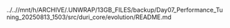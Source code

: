 ../..//mnt/h/ARCHIVE/.UNWRAP/13GB_FILES/backup/Day07_Performance_Tuning_20250813_1503/src/duri_core/evolution/README.md